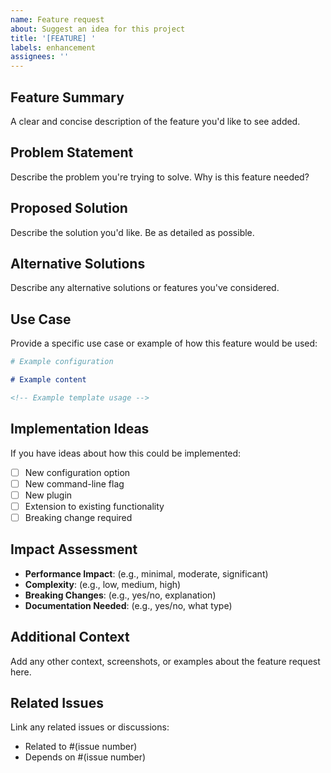 ```yaml
---
name: Feature request
about: Suggest an idea for this project
title: '[FEATURE] '
labels: enhancement
assignees: ''
---
```


## Feature Summary

A clear and concise description of the feature you'd like to see added.

## Problem Statement

Describe the problem you're trying to solve. Why is this feature needed?

## Proposed Solution

Describe the solution you'd like. Be as detailed as possible.

## Alternative Solutions

Describe any alternative solutions or features you've considered.

## Use Case

Provide a specific use case or example of how this feature would be used:

```yaml
# Example configuration
```

```markdown
# Example content
```

```html
<!-- Example template usage -->
```

## Implementation Ideas

If you have ideas about how this could be implemented:

- [ ] New configuration option
- [ ] New command-line flag
- [ ] New plugin
- [ ] Extension to existing functionality
- [ ] Breaking change required

## Impact Assessment

- **Performance Impact**: (e.g., minimal, moderate, significant)
- **Complexity**: (e.g., low, medium, high)
- **Breaking Changes**: (e.g., yes/no, explanation)
- **Documentation Needed**: (e.g., yes/no, what type)

## Additional Context

Add any other context, screenshots, or examples about the feature request here.

## Related Issues

Link any related issues or discussions:
- Related to #(issue number)
- Depends on #(issue number)